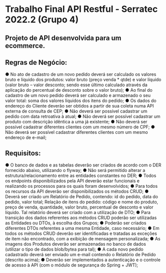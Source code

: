 # Trabalho Final API Restful - Serratec 2022.2 (Grupo 4)

## Projeto de API desenvolvida para um ecommerce.


## Regras de Negócio:
● No ato de cadastro de um novo pedido deverá ser calculado os valores bruto e
líquido dos produtos: valor bruto (preço venda * qtde) e valor líquido (valor bruto –
valor desconto; sendo esse último calculado através da aplicação do percentual de
desconto sobre o valor bruto);
● Ao final do cadastro de um novo pedido deverá ser calculado e armazenado o seu
valor total: soma dos valores líquidos dos itens do pedido;
● Os dados do endereço do Cliente deverão ser obtidos a partir de sua coleta numa
API externa de consulta de CEP;
● Não deverá ser possível cadastrar um pedido com data retroativa à atual;
● Não deverá ser possível cadastrar um produto com descrição idêntica a uma já
existente;
● Não deverá ser possível cadastrar diferentes clientes com um mesmo número de
CPF;
● Não deverá ser possível cadastrar diferentes clientes com um mesmo endereço de
e-mail;

## Requisitos:
● O banco de dados e as tabelas deverão ser criados de acordo com o DER fornecido
abaixo, utilizando o flyway;
● Não será permitido alterar a estrutura/relacionamento entre as entidades constantes
no DER;
● Todos os endpoints disponibilizados pela API deverão estar funcionais e realizando
os processos para os quais foram desenvolvidos;
● Para todos os recursos da API deverão ser disponibilizados os métodos CRUD;
● Deverá ser criado um Relatório de Pedido, contendo: id do pedido, data do pedido,
valor total; Relação de itens do pedido: código e nome do produto, preço de venda,
quantidade, valor bruto, percentual de desconto e valor líquido. Tal relatório deverá
ser criado com a utilização de DTO;
● Para transição dos dados referentes aos métodos CRUD poderão ser utilizadas as
Entidades ou DTOs, à escolha dos Grupos;
● Poderão ser criados diferentes DTOs referentes a uma mesma Entidade, caso
necessário;
● Em todos os métodos CRUD deverão ser identificadas e tratadas as exceções de
item não encontrado, com a exibição de mensagem personalizada;
● As imagens dos Produtos deverão ser armazenadas no banco de dados (utilizar o
tipo de dados blob/bytea para tal);
● A cada novo pedido cadastrado deverá ser enviado um e-mail contendo o Relatório
de Pedido (descrito acima);
● Deverão ser implementados a autenticação e o controle de acesso à API (com o
módulo de segurança do Spring + JWT);
